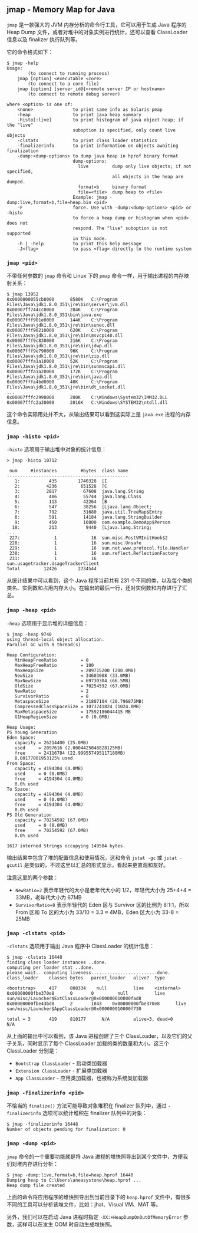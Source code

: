 ## jmap - Memory Map for Java

`jmap` 是一款强大的 JVM 内存分析的命令行工具，它可以用于生成 Java 程序的 Heap Dump 文件，或者对堆中的对象实例进行统计，还可以查看 ClassLoader 信息以及 finalizer 执行队列等。

它的命令格式如下：

```
$ jmap -help
Usage:
        (to connect to running process)
    jmap [option] <executable <core>
        (to connect to a core file)
    jmap [option] [server_id@]<remote server IP or hostname>
        (to connect to remote debug server)

where <option> is one of:
    <none>               to print same info as Solaris pmap
    -heap                to print java heap summary
    -histo[:live]        to print histogram of java object heap; if the "live"
                         suboption is specified, only count live objects
    -clstats             to print class loader statistics
    -finalizerinfo       to print information on objects awaiting finalization
    -dump:<dump-options> to dump java heap in hprof binary format
                         dump-options:
                           live         dump only live objects; if not specified,
                                        all objects in the heap are dumped.
                           format=b     binary format
                           file=<file>  dump heap to <file>
                         Example: jmap -dump:live,format=b,file=heap.bin <pid>
    -F                   force. Use with -dump:<dump-options> <pid> or -histo
                         to force a heap dump or histogram when <pid> does not
                         respond. The "live" suboption is not supported
                         in this mode.
    -h | -help           to print this help message
    -J<flag>             to pass <flag> directly to the runtime system
```

### `jmap <pid>`

不带任何参数的 `jmap` 命令和 Linux 下的 `pmap` 命令一样，用于输出进程的内存映射关系：

```
$ jmap 13952
0x0000000055cb0000      8580K   C:\Program Files\Java\jdk1.8.0_351\jre\bin\server\jvm.dll
0x00007ff744cc0000      284K    C:\Program Files\Java\jdk1.8.0_351\bin\java.exe
0x00007fff901e0000      144K    C:\Program Files\Java\jdk1.8.0_351\jre\bin\sunec.dll
0x00007fff90210000      620K    C:\Program Files\Java\jdk1.8.0_351\jre\bin\msvcp140.dll
0x00007fff9c830000      216K    C:\Program Files\Java\jdk1.8.0_351\jre\bin\jdwp.dll
0x00007fff9e790000      96K     C:\Program Files\Java\jdk1.8.0_351\jre\bin\zip.dll
0x00007fffa1a10000      52K     C:\Program Files\Java\jdk1.8.0_351\jre\bin\sunmscapi.dll
0x00007fffa1a20000      172K    C:\Program Files\Java\jdk1.8.0_351\jre\bin\java.dll
0x00007fffa4bd0000      40K     C:\Program Files\Java\jdk1.8.0_351\jre\bin\dt_socket.dll
...
0x00007fffc2990000      200K    C:\Windows\System32\IMM32.DLL
0x00007fffc2a30000      2016K   C:\Windows\SYSTEM32\ntdll.dll
```

这个命令实际用处并不大，从输出结果可以看到这实际上是 `java.exe` 进程的内存信息。

### `jmap -histo <pid>`

`-histo` 选项用于输出堆中对象的统计信息：

```
> jmap -histo 10712

 num     #instances         #bytes  class name
----------------------------------------------
   1:           435        1740328  [I
   2:          4236         651528  [C
   3:          2817          67608  java.lang.String
   4:           486          55744  java.lang.Class
   5:           113          42264  [B
   6:           547          38256  [Ljava.lang.Object;
   7:           792          31680  java.util.TreeMap$Entry
   8:           591          14184  java.lang.StringBuilder
   9:           450          10800  com.example.DemoApp$Person
  10:           213           9440  [Ljava.lang.String;
...
 227:             1             16  sun.misc.PostVMInitHook$2
 228:             1             16  sun.misc.Unsafe
 229:             1             16  sun.net.www.protocol.file.Handler
 230:             1             16  sun.reflect.ReflectionFactory
 231:             1             16  sun.usagetracker.UsageTrackerClient
Total         12426        2734544
```

从统计结果中可以看到，这个 Java 程序当前共有 231 个不同的类，以及每个类的类名、实例数和占用内存大小。在输出的最后一行，还对实例数和内存进行了汇总。

### `jmap -heap <pid>`

`-heap` 选项用于显示堆的详细信息：

```
$ jmap -heap 9740
using thread-local object allocation.
Parallel GC with 8 thread(s)

Heap Configuration:
   MinHeapFreeRatio         = 0
   MaxHeapFreeRatio         = 100
   MaxHeapSize              = 209715200 (200.0MB)
   NewSize                  = 34603008 (33.0MB)
   MaxNewSize               = 69730304 (66.5MB)
   OldSize                  = 70254592 (67.0MB)
   NewRatio                 = 2
   SurvivorRatio            = 8
   MetaspaceSize            = 21807104 (20.796875MB)
   CompressedClassSpaceSize = 1073741824 (1024.0MB)
   MaxMetaspaceSize         = 17592186044415 MB
   G1HeapRegionSize         = 0 (0.0MB)

Heap Usage:
PS Young Generation
Eden Space:
   capacity = 26214400 (25.0MB)
   used     = 2097616 (2.0004425048828125MB)
   free     = 24116784 (22.999557495117188MB)
   8.00177001953125% used
From Space:
   capacity = 4194304 (4.0MB)
   used     = 0 (0.0MB)
   free     = 4194304 (4.0MB)
   0.0% used
To Space:
   capacity = 4194304 (4.0MB)
   used     = 0 (0.0MB)
   free     = 4194304 (4.0MB)
   0.0% used
PS Old Generation
   capacity = 70254592 (67.0MB)
   used     = 0 (0.0MB)
   free     = 70254592 (67.0MB)
   0.0% used

1617 interned Strings occupying 149584 bytes.
```

输出结果中包含了堆的配置信息和使用情况，这和命令 `jstat -gc` 或 `jstat -gcutil` 是类似的，不过这里以汇总的形式显示，看起来更直观和友好。 

注意这里的两个参数：

* `NewRatio=2` 表示年轻代的大小是老年代大小的 1/2，年轻代大小为 25+4+4 = 33MB，老年代大小为 67MB
* `SurvivorRatio=8` 表示年轻代的 Eden 区与 Survivor 区的比例为 8:1:1，所以 From 区和 To 区的大小为 33/10 = 3.3 ≈ 4MB，Eden 区大小为 33-8 = 25MB

### `jmap -clstats <pid>`

`-clstats` 选项用于输出 Java 程序中 ClassLoader 的统计信息：

```
$ jmap -clstats 16448
finding class loader instances ..done.
computing per loader stat ..done.
please wait.. computing liveness.........................done.
class_loader    classes bytes   parent_loader   alive?  type

<bootstrap>     417     808334    null          live    <internal>
0x00000000fbe370e8      0       0         null          live    sun/misc/Launcher$ExtClassLoader@0x000000010000fad8
0x00000000fbe43bd8      2       1843    0x00000000fbe370e8      live    sun/misc/Launcher$AppClassLoader@0x000000010000f730

total = 3       419     810177      N/A         alive=3, dead=0     N/A
```

从上面的输出中可以看到，该 Java 进程创建了三个 ClassLoader，以及它们的父子关系，同时显示了每个 ClassLoader 加载的类的数量和大小。这三个 ClassLoader 分别是：

* `Bootstrap ClassLoader` - 启动类加载器
* `Extension ClassLoader` - 扩展类加载器
* `App ClassLoader` - 应用类加载器，也被称为系统类加载器

### `jmap -finalizerinfo <pid>`

不恰当的 `finalize()` 方法可能导致对象堆积在 finalizer 队列中，通过 `-finalizerinfo` 选项可以统计堆积在 finalizer 队列中的对象：

```
$ jmap -finalizerinfo 16448
Number of objects pending for finalization: 0
```

### `jmap -dump <pid>`

`jmap` 命令的一个重要功能就是将 Java 进程的堆快照导出到某个文件中，方便我们对堆内存进行分析：

```
$ jmap -dump:live,format=b,file=heap.hprof 16448
Dumping heap to C:\Users\aneasystone\heap.hprof ...
Heap dump file created
```

上面的命令将应用程序的堆快照导出到当前目录下的 `heap.hprof` 文件中，有很多不同的工具可以分析该堆文件，比如：jhat、Visual VM、MAT 等。

另外，我们可以在启动 Java 进程时指定 `-XX:+HeapDumpOnOutOfMemoryError` 参数，这样可以在发生 OOM 时自动生成堆快照。

